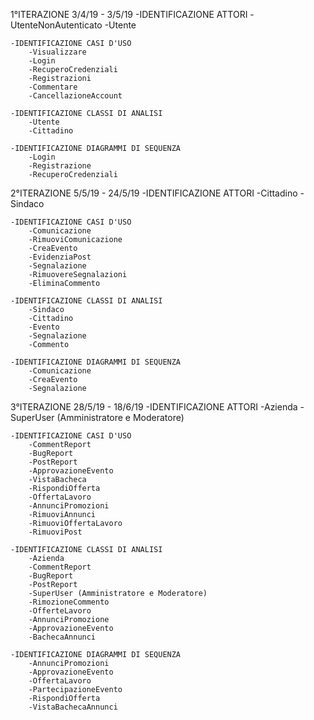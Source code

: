 1°ITERAZIONE 3/4/19 - 3/5/19
	-IDENTIFICAZIONE ATTORI
		-UtenteNonAutenticato
		-Utente
	
	-IDENTIFICAZIONE CASI D'USO
		-Visualizzare
		-Login
		-RecuperoCredenziali
		-Registrazioni
		-Commentare
		-CancellazioneAccount

	-IDENTIFICAZIONE CLASSI DI ANALISI
		-Utente
		-Cittadino

	-IDENTIFICAZIONE DIAGRAMMI DI SEQUENZA
		-Login
		-Registrazione
		-RecuperoCredenziali



2°ITERAZIONE 5/5/19 - 24/5/19
	-IDENTIFICAZIONE ATTORI
		-Cittadino
		-Sindaco
	
	-IDENTIFICAZIONE CASI D'USO
		-Comunicazione
		-RimuoviComunicazione
		-CreaEvento
		-EvidenziaPost
		-Segnalazione
		-RimuovereSegnalazioni
		-EliminaCommento

	-IDENTIFICAZIONE CLASSI DI ANALISI
		-Sindaco
		-Cittadino
		-Evento
		-Segnalazione
		-Commento

	-IDENTIFICAZIONE DIAGRAMMI DI SEQUENZA
		-Comunicazione
		-CreaEvento
		-Segnalazione



3°ITERAZIONE 28/5/19 - 18/6/19
	-IDENTIFICAZIONE ATTORI
		-Azienda
		-SuperUser (Amministratore e Moderatore)
	
	-IDENTIFICAZIONE CASI D'USO
		-CommentReport
		-BugReport
		-PostReport
		-ApprovazioneEvento
		-VistaBacheca
		-RispondiOfferta
		-OffertaLavoro
		-AnnunciPromozioni
		-RimuoviAnnunci
		-RimuoviOffertaLavoro
		-RimuoviPost

	-IDENTIFICAZIONE CLASSI DI ANALISI
		-Azienda
		-CommentReport
		-BugReport
		-PostReport
		-SuperUser (Amministratore e Moderatore)
		-RimozioneCommento
		-OfferteLavoro
		-AnnunciPromozione
		-ApprovazioneEvento
		-BachecaAnnunci

	-IDENTIFICAZIONE DIAGRAMMI DI SEQUENZA
		-AnnunciPromozioni
		-ApprovazioneEvento
		-OffertaLavoro
		-PartecipazioneEvento
		-RispondiOfferta
		-VistaBachecaAnnunci